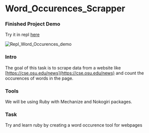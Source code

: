 # Word_Occurences_Scrapper

### Finished Project Demo

Try it in repl [here](https://replit.com/@DaveVerano/WordOccurencesScrapper)

![Repl_Word_Occurences_demo](https://user-images.githubusercontent.com/49330823/180515438-59f326c0-5409-4ccc-87be-7ab244c34028.JPG)


### Intro

The goal of this task is to scrape data from a website like [https://cse.osu.edu/news](https://cse.osu.edu/news) and count the occurences of words in the page.

### Tools

We will be using Ruby with Mechanize and Nokogiri packages. 

### Task

Try and learn ruby by creating a word occurence tool for webpages


